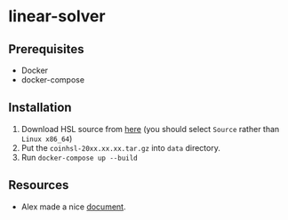 # linear-solver

## Prerequisites

- Docker
- docker-compose

## Installation

1. Download HSL source from [here](https://www.hsl.rl.ac.uk/ipopt/) (you should select `Source` rather than `Linux x86_64`)
2. Put the `coinhsl-20xx.xx.xx.tar.gz` into `data` directory.
3. Run `docker-compose up --build`

## Resources

- Alex made a nice [document](https://github.com/African-Robotics-Unit/docs/blob/main/linear-solvers.md).
